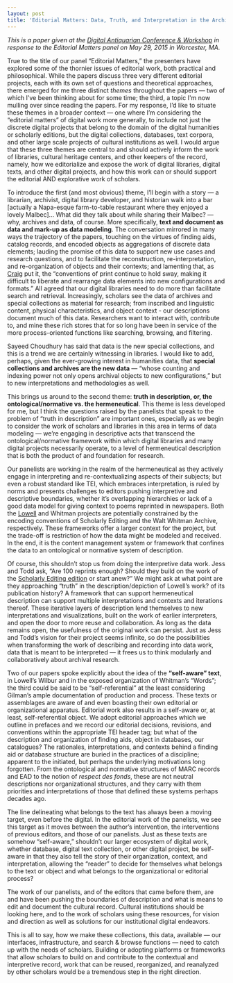 ```yaml
---
layout: post
title: 'Editorial Matters: Data, Truth, and Interpretation in the Archives'
---
```


*This is a paper given at the [Digital Antiquarian Conference & Workshop](http://www.americanantiquarian.org/digitalantiquarian) in response to the Editorial Matters panel on May 29, 2015 in Worcester, MA.*


True to the title of our panel “Editorial Matters,” the presenters have explored some of the thornier issues of editorial work, both practical and philosophical. While the papers discuss three very different editorial projects, each with its own set of questions and theoretical approaches, there emerged for me three distinct *themes* throughout the papers — two of which I’ve been thinking about for some time; the third, a topic I'm now mulling over since reading the papers. For my response, I’d like to situate these themes in a broader context — one where I’m considering the “editorial matters” of digital work more generally, to include not just the discrete digital projects that belong to the domain of the digital humanities or scholarly editions, but the digital collections, databases, text corpora, and other large scale projects of cultural institutions as well. I would argue that these three themes are central to and should actively inform the work of libraries, cultural heritage centers, and other keepers of the record, namely, how we editorialize and expose the work of digital libraries, digital texts, and other digital projects, and how this work can or should support the editorial AND explorative work of scholars.

To introduce the first (and most obvious) theme, I’ll begin with a story — a librarian, archivist, digital library developer, and historian walk into a bar [actually a Napa-esque farm-to-table restaurant where they enjoyed a lovely Malbec]... What did they talk about while sharing their Malbec? — why, archives and data, of course. More specifically, **text and document as data and mark-up as data modeling**. The conversation mirrored in many ways the trajectory of the papers, touching on the virtues of finding aids, catalog records, and encoded objects as aggregations of discrete data elements; lauding the promise of this data to support new use cases and research questions, and to facilitate the reconstruction, re-interpretation, and re-organization of objects and their contexts; and lamenting that, as [Craig](http://www.craigcarey.net/blog/2015/06/12/the-digital-antiquarian/) put it, the “conventions of print continue to hold sway, making it difficult to liberate and rearrange data elements into new configurations and formats.” All agreed that our digital libraries need to do more than facilitate search and retrieval. Increasingly, scholars see the data of archives and special collections as material for research; from inscribed and linguistic content, physical characteristics, and object context - our descriptions document much of this data. Researchers want to interact with, contribute to, and mine these rich stores that for so long have been in service of the more process-oriented functions like searching, browsing, and filtering. 

Sayeed Choudhury has said that data is the new special collections, and this is a trend we are certainly witnessing in libraries. I would like to add, perhaps, given the ever-growing interest in humanities data, that **special collections and archives are the new data** — “whose counting and indexing power not only opens archival objects to new configurations,” but to new interpretations and methodologies as well.

This brings us around to the second theme: **truth in description, or, the ontological/normative vs. the hermeneutical**. This theme is less developed for me, but I think the questions raised by the panelists that speak to the problem of “truth in description” are important ones, especially as we begin to consider the work of scholars and libraries in this area in terms of data modeling — we’re engaging in descriptive acts that transcend the ontological/normative framework within which digital libraries and many digital projects necessarily operate, to a level of hermeneutical description that is both the product of and foundation for research.

Our panelists are working in the realm of the hermeneutical as they actively engage in interpreting and re-contextualizing aspects of their subjects; but even a robust standard like TEI, which embraces interpretation, is ruled by norms and presents challenges to editors pushing interpretive and descriptive boundaries, whether it’s overlapping hierarchies or lack of a good data model for giving context to poems reprinted in newspapers. Both the [Lowell](http://slideplayer.com/slide/4903677/) and Whitman projects are potentially constrained by the encoding conventions of Scholarly Editing and the Walt Whitman Archive, respectively. These frameworks offer a larger context for the project, but the trade-off is restriction of how the data might be modeled and received.  In the end, it is the content management system or framework that confines the data to an ontological or normative system of description.

Of course, this shouldn’t stop us from doing the interpretive data work. Jess and Todd ask, “Are 100 reprints enough? Should they build on the work of the [Scholarly Editing edition](http://www.scholarlyediting.org/2015/editions/intro.lowelledition.html) or start anew?” We might ask at what point are they approaching “truth” in the description/depiction of Lowell’s work? of its publication history? A framework that can support hermeneutical description can support multiple interpretations and contexts and iterations thereof.  These iterative layers of description lend themselves to new interpretations and visualizations, built on the work of earlier interpreters, and open the door to more reuse and collaboration.  As long as the data remains open, the usefulness of the original work can persist.  Just as Jess and Todd’s vision for their project seems infinite, so do the possibilities when transforming the work of describing and recording into data work, data that is meant to be interpreted — it frees us to think modularly and collaboratively about archival research.

Two of our papers spoke explicitly about the idea of the **“self-aware” text**, in Lowell’s Wilbur and in the exposed organization of Whitman’s “Words”;  the third could be said to be “self-referential” at the least considering Gilman’s ample documentation of production and process.  These texts or assemblages are aware of and even boasting their own editorial or organizational apparatus. Editorial work also results in a self-aware or, at least, self-referential object. We adopt editorial approaches which we outline in prefaces and we record our editorial decisions, revisions, and conventions within the appropriate TEI header tag; but what of the description and organization of finding aids, object in databases, our catalogues?  The rationales, interpretations, and contexts behind a finding aid or database structure are buried in the practices of a discipline; apparent to the initiated, but perhaps the underlying motivations long forgotten.  From the ontological and normative structures of MARC records and EAD to the notion of *respect des fonds*, these are not neutral descriptions nor organizational structures, and they carry with them priorities and interpretations of those that defined these systems perhaps decades ago.

The line delineating what belongs to the text has always been a moving target, even before the digital. In the editorial work of the panelists, we see this target as it moves between the author’s intervention, the interventions of previous editors, and those of our panelists.  Just as these texts are somehow “self-aware,”  shouldn’t our larger ecosystem of digital work, whether database, digital text collection, or other digital project, be self-aware in that they also tell the story of their organization, context, and interpretation, allowing the “reader” to decide for themselves what belongs to the text or object and what belongs to the organizational or editorial process?

The work of our panelists, and of the editors that came before them, are and have been pushing the boundaries of description and what is means to edit and document the cultural record.  Cultural institutions should be looking here, and to the work of scholars using these resources, for vision and direction as well as solutions for our institutional digital endeavors. 

This is all to say, how we make these collections, this data, available — our interfaces, infrastructure, and search & browse functions — need to catch up with the needs of scholars.  Building or adopting platforms or frameworks that allow scholars to build on and contribute to the contextual and interpretive record, work that can be reused, reorganized, and reanalyzed by other scholars would be a tremendous step in the right direction. 
